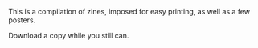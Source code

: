 This is a compilation of zines, imposed for easy printing, as well as a few posters.

Download a copy while you still can.
